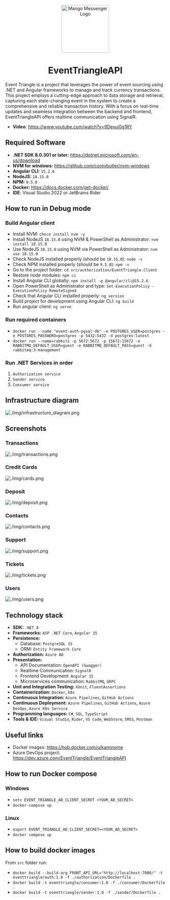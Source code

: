<p align="center">
  <img src="./img/logo.png" width="150" height="150"  alt="Mango Messenger Logo"/>
</p>

<div align="center">
  <h1>EventTriangleAPI</h1>
</div>

Event Triangle is a project that leverages the power of event sourcing using
.NET and Angular frameworks to manage and track currency transactions. 
This project employs a cutting-edge approach to data storage and retrieval, capturing each state-changing event 
in the system to create a comprehensive and reliable transaction history. 
With a focus on real-time updates and seamless integration between the backend and frontend, 
EventTriangleAPI offers realtime communication using SignalR.

- **Video**: https://www.youtube.com/watch?v=9Deyui0g1RY

## Required Software

- **.NET SDK 8.0.301 or later:** https://dotnet.microsoft.com/en-us/download
- **NVM for windows:** https://github.com/coreybutler/nvm-windows
- **Angular CLI:** `15.2.6`
- **NodeJS:** `18.15.0`
- **NPM:** `9.5.0`
- **Docker:** https://docs.docker.com/get-docker/
- **IDE**: Visual Studio 2022 or JetBrains Rider

## How to run in Debug mode

### Build Angular client

- Install NVM: `choco install nvm -y`
- Install NodeJS `18.15.0` using NVM & PowerShell as Administrator: `nvm install 18.15.0`
- Use NodeJS `18.15.0` using NVM via PowerShell as Administrator: `nvm use 18.15.0`
- Check NodeJS installed properly (should be `18.15.0`): `node -v`
- Check NPM installed properly (should be `9.5.0`): `npm -v`
- Go to the project folder: `cd src/authorization/EventTriangle.Client`
- Restore node modules: `npm ci`
- Install Angular CLI globally: `npm install -g @angular/cli@15.2.6`
- Open PowerShell as Administrator and type: `Set-ExecutionPolicy -ExecutionPolicy RemoteSigned`
- Check that Angular CLI installed properly: `ng version`
- Build project for development using Angular CLI: `ng build`
- Run angular client: `ng serve`

### Run required containers

- `docker run --name "event-auth-pgsql-db" -e POSTGRES_USER=postgres -e POSTGRES_PASSWORD=postgres -p 5432:5432 -d postgres:latest`
- `docker run --name=rabbit1 -p 5672:5672 -p 15672:15672 -e RABBITMQ_DEFAULT_USER=guest -e RABBITMQ_DEFAULT_PASS=guest -d rabbitmq:3-management`

### Run .NET Services in order

1. `Authorization service`
2. `Sender service`
3. `Consumer service`

## Infrastructure diagram

![./img/infrastructure_diagram.png](./img/infrastructure_diagram.png)

## Screenshots

### Transactions

![./img/transactions.png](./img/transactions.png)

### Credit Cards

![./img/cards.png](./img/cards.png)

### Deposit

![./img/deposit.png](./img/deposit.png)

### Contacts

![./img/contacts.png](./img/contacts.png)

### Support

![./img/support.png](./img/support.png)

### Tickets

![./img/tickets.png](./img/tickets.png)

### Users

![./img/users.png](./img/users.png)

## Technology stack

- **SDK:** `.NET 8`
- **Frameworks:** `ASP .NET Core`, `Angular 15`
- **Persistence:**
    - Database: `PostgreSQL 15`
    - ORM: `Entity Framework Core`
- **Authorization:** `Azure AD`
- **Presentation:**
    - API Documentation: `OpenAPI (Swagger)`
    - Realtime Communication: `SignalR`
    - Frontend Development: `Angular 15`
    - Microservices communication: `RabbitMQ`, `GRPC`
- **Unit and Integration Testing:** `XUnit`, `FluentAssertions`
- **Containerization:** `Docker`, `k8s`
- **Continuous Integration:** `Azure Pipelines`, `GitHub Actions`
- **Continuous Deployment:** `Azure Pipelines`, `GitHub Actions`, `Azure DevOps`, `Azure K8s Service`
- **Programming languages:** `C#`, `SQL`, `TypeScript`
- **Tools & IDE:** `Visual Studio`, `Rider`, `VS Code`, `WebStorm`, `SMSS`, `Postman`

## Useful links

- Docker images: https://hub.docker.com/u/kaminome
- Azure DevOps project: https://dev.azure.com/EventTriangle/EventTriangleAPI

## How to run Docker compose

### Windows

- `setx EVENT_TRIANGLE_AD_CLIENT_SECRET <YOUR_AD_SECRET>`
- `docker-compose up`

### Linux

- `export EVENT_TRIANGLE_AD_CLIENT_SECRET=<YOUR_AD_SECRET>`
- `docker compose up`

## How to build docker images

From `src` folder run:

- `docker build --build-arg FRONT_API_URL="http://localhost:7000/" -t eventtriangle/auth:1.0 -f ./authorization/Dockerfile .`
- `docker build -t eventtriangle/consumer:1.0 -f ./consumer/Dockerfile . `
- `docker build -t eventtriangle/sender:1.0 -f ./sender/Dockerfile .`